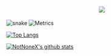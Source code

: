 <h1 align="center">
  <a href="https://github.com/NotNoneX">
    <img src="https://readme-typing-svg.herokuapp.com?color=%2336BCF7&lines=我们的目标,是大海星辰!">
  </a>
</h1>

![snake](https://gh.api.99988866.xyz/https://raw.githubusercontent.com/NotNoneX/NotNoneX/master/assets/github-contribution-grid-snake.svg)
![Metrics](https://metrics.lecoq.io/NotNoneX?template=classic&base=header%2C%20activity%2C%20community%2C%20repositories%2C%20metadata&base.indepth=false&base.hireable=false&base.skip=false&config.timezone=Asia%2FShanghai)

[![Top Langs](https://github-readme-stats.vercel.app/api/top-langs/?username=NotNoneX&layout=compact)](https://github.com/NotNoneX)

[![NotNoneX's github stats](https://github-readme-stats.vercel.app/api?username=NotNoneX)](https://github.com/NotNoneX)
